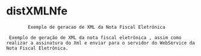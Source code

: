 # distXMLNfe
            Exemplo de geracao de XML da Nota Fiscal Eletrônica

     Exemplo de geração de XML da nota fiscal eletrônica , assim como realizar a assinatura do Xml e enviar para o servidor do WebService da Nota Fiscal Eletrônica.
